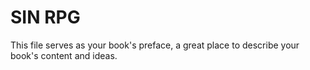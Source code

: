 # SIN RPG

This file serves as your book&#039;s preface, a great place to describe your book&#039;s content and ideas.
